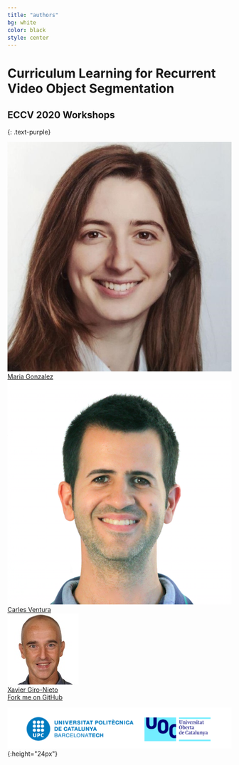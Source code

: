 ```yaml
---
title: "authors"
bg: white
color: black
style: center
---
```


# Curriculum Learning for Recurrent Video Object Segmentation
## ECCV 2020 Workshops
{: .text-purple}

<div class="author">
    <a href="" target="_blank">
      <div class="authorphoto"><img src="./assets/mgonzalez.jpg"></div>
      <div>Maria Gonzalez</div>
    </a>
</div>
<div class="author">
    <a href="http://sunai.uoc.edu/index.php/2016/10/13/dr-carles-ventura/" target="_blank">
      <div class="authorphoto"><img src="./assets/cventura2.png"></div>
      <div>Carles Ventura</div>
    </a>
</div>
<div class="author">
    <a href="https://imatge.upc.edu/web/people/xavier-giro" target="_blank">
      <div class="authorphoto"><img src="./assets/XavierGiro-160x160.jpg"></div>
      <div>Xavier Giro-Nieto</div>
    </a>
</div>


<span id="forkongithub">
  <a href="{{ site.source_link }}" class="bg-blue">
    Fork me on GitHub
  </a>
</span>


![logos](./assets/logos.png){:height="24px"}

